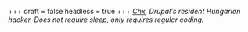 
+++
draft = false
headless = true
+++
_[Chx](http://www.drupal4hu.com/), Drupal's resident Hungarian hacker. Does not require sleep, only requires regular coding._
